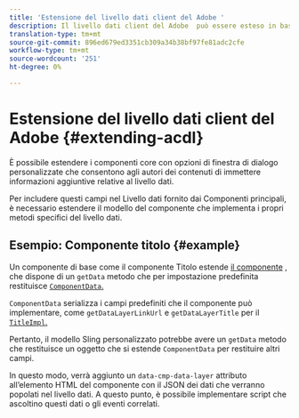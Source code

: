 ```yaml
---
title: 'Estensione del livello dati client del Adobe '
description: Il livello dati client del Adobe  può essere esteso in base ad alcuni pattern di base
translation-type: tm+mt
source-git-commit: 896ed679ed3351cb309a34b38bf97fe81adc2cfe
workflow-type: tm+mt
source-wordcount: '251'
ht-degree: 0%

---
```



# Estensione del livello dati client del Adobe  {#extending-acdl}

È possibile estendere i componenti core con opzioni di finestra di dialogo personalizzate che consentono agli autori dei contenuti di immettere informazioni aggiuntive relative al livello dati.

Per includere questi campi nel Livello dati fornito dai Componenti principali, è necessario estendere il modello del componente che implementa i propri metodi specifici del livello dati.

## Esempio: Componente titolo {#example}

Un componente di base come il componente [](https://github.com/adobe/aem-core-wcm-components/blob/master/bundles/core/src/main/java/com/adobe/cq/wcm/core/components/models/Title.java) Titolo estende [il componente](https://github.com/adobe/aem-core-wcm-components/blob/master/bundles/core/src/main/java/com/adobe/cq/wcm/core/components/models/Title.java) , che dispone di un `getData` metodo che per impostazione predefinita restituisce [`ComponentData`.](https://github.com/adobe/aem-core-wcm-components/blob/master/bundles/core/src/main/java/com/adobe/cq/wcm/core/components/models/datalayer/ComponentData.java)

`ComponentData` serializza i campi predefiniti che il componente può implementare, come `getDataLayerLinkUrl` e `getDataLayerTitle` per il [`TitleImpl`.](https://github.com/adobe/aem-core-wcm-components/blob/master/bundles/core/src/main/java/com/adobe/cq/wcm/core/components/internal/models/v1/TitleImpl.java)

Pertanto, il modello Sling personalizzato potrebbe avere un `getData` metodo che restituisce un oggetto che si estende `ComponentData` per restituire altri campi.

In questo modo, verrà aggiunto un `data-cmp-data-layer` attributo all’elemento HTML del componente con il JSON dei dati che verranno popolati nel livello dati. A questo punto, è possibile implementare script che ascoltino questi dati o gli eventi correlati.

